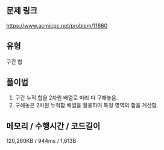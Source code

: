 ## 문제 링크

https://www.acmicpc.net/problem/11660

## 유형

구간 합

## 풀이법

1. 구간 누적 합을 2차원 배열로 미리 다 구해놓음.
2. 구해놓은 2차원 누적합 배열을 활용하여 특정 영역의 합을 계산함.

## 메모리 / 수행시간 / 코드길이

120,260KB / 944ms / 1,613B
